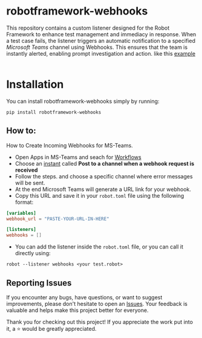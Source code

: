 # robotframework-webhooks

This repository contains a custom listener designed for the Robot Framework to enhance test management and immediacy in response. When a test case fails, the listener triggers an automatic notification to a specified *Microsoft Teams* channel using Webhooks. This ensures that the team is instantly alerted, enabling prompt investigation and action. like this
[example](https://github.com/Alpha-Centauri-00/robotframework-webhooks/blob/main/img/img1.png)
<br/>
<br/>

# Installation

You can install robotframework-webhooks simply by running:



```
pip install robotframework-webhooks
```


## How to:
How to Create Incoming Webhooks for MS-Teams.

- Open Apps in MS-Teams and seach for [Workflows](https://github.com/Alpha-Centauri-00/robotframework-webhooks/blob/main/img/img2.png)
- Choose an [instant](https://github.com/Alpha-Centauri-00/robotframework-webhooks/blob/main/img/img3.png) called **Post to a channel when a webhook request is received**
- Follow the steps. and choose a specific channel where error messages will be sent.
- At the end Microsoft Teams will generate a URL link for your webhook.
- Copy this URL and save it in your `robot.toml` file using the following format:

```toml
[variables]
webhook_url = "PASTE-YOUR-URL-IN-HERE"

[listeners]
webhooks = []
```

- You can add the listener inside the `robot.toml` file, or you can call it directly using:

```shell
robot --listener webhooks <your test.robot>
```


## Reporting Issues

If you encounter any bugs, have questions, or want to suggest improvements, please don't hesitate to open an [Issues](https://github.com/Alpha-Centauri-00/robotframework-webhooks/issues). Your feedback is valuable and helps make this project better for everyone.

Thank you for checking out this project! If you appreciate the work put into it, a ⭐ would be greatly appreciated.